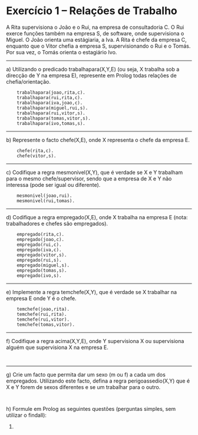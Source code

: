 # Exercício 1 – Relações de Trabalho

A Rita supervisiona o João e o Rui, na empresa de consultadoria C. O Rui exerce funções
também na empresa S, de software, onde supervisiona o Miguel. O João orienta uma
estágiaria, a Iva. A Rita é chefe da empresa C, enquanto que o Vitor chefia a empresa S,
supervisionando o Rui e o Tomás. Por sua vez, o Tomás orienta o estagiário Ivo.

---
a) Utilizando o predicado trabalhapara(X,Y,E) (ou seja, X trabalha sob a direcção
de Y na empresa E), represente em Prolog todas relações de chefia/orientação. 

```
    trabalhapara(joao,rita,c).
    trabalhapara(rui,rita,c).
    trabalhapara(iva,joao,c).
    trabalhapara(miguel,rui,s).
    trabalhapara(rui,vitor,s).
    trabalhapara(tomas,vitor,s).
    trabalhapara(ivo,tomas,s).
```
---
b) Represente o facto chefe(X,E), onde X representa o chefe da empresa E. 
```
    chefe(rita,c).
    chefe(vitor,s).
```
---
c) Codifique a regra mesmonivel(X,Y), que é verdade se X e Y trabalham para o
mesmo chefe/supervisor, sendo que a empresa de X e Y não interessa (pode ser
igual ou diferente).
```
    mesmonivel(joao,rui).
    mesmonivel(rui,tomas).
```
---
d) Codifique a regra empregado(X,E), onde X trabalha na empresa E (nota: trabalhadores e chefes são empregados).
```
    empregado(rita,c).
    empregado(joao,c).
    empregado(rui,c).
    empregado(iva,c).
    empregado(vitor,s).
    empregado(rui,s).
    empregado(miguel,s).
    empregado(tomas,s).
    empregado(ivo,s).
```
---
e) Implemente a regra temchefe(X,Y), que é verdade se X trabalhar na empresa E
onde Y é o chefe.
```
    temchefe(joao,rita).
    temchefe(rui,rita).
    temchefe(rui,vitor).
    temchefe(tomas,vitor).
```
---
f) Codifique a regra acima(X,Y,E), onde Y supervisiona X ou supervisiona alguém
que supervisiona X na empresa E.
```
    
```
---
g) Crie um facto que permita dar um sexo (m ou f) a cada um dos empregados.
Utilizando este facto, defina a regra perigoassedio(X,Y) que é X e Y forem de
sexos diferentes e se um trabalhar para o outro.
```
    
```
h) Formule em Prolog as seguintes questões (perguntas simples, sem utilizar o
findall):

1.
```
    
```